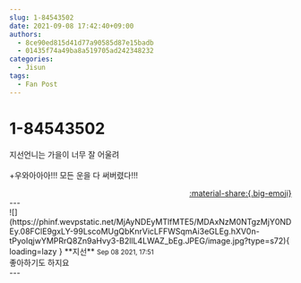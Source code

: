 ```yaml
---
slug: 1-84543502
date: 2021-09-08 17:42:40+09:00
authors:
  - 8ce90ed815d41d77a90585d87e15badb
  - 01435f74a49ba8a519705ad242348232
categories:
  - Jisun
tags:
  - Fan Post
---
```


# 1-84543502

<div class="post-container" markdown="1">
<div class="content-container md-sidebar__scrollwrap" markdown="1">

지선언니는 가을이 너무 잘 어울려<br><br>+우와아아아!!! 모든 운을 다 써버렸다!!!

</div>
</div>

<div style="text-align: right;" markdown="1">
<a href="https://weverse.io/fromis9/fanpost/1-84543502" style="text-align: right;">:material-share:{.big-emoji}</a>
</div>
---

<div class="comments-container md-sidebar__scrollwrap" markdown="1">
<div class="comment" markdown="1">
<div class='id-container' markdown="1">
![](https://phinf.wevpstatic.net/MjAyNDEyMTlfMTE5/MDAxNzM0NTgzMjY0NDEy.08FClE9gxLY-99LscoMUgQbKnrVicLFFWSqmAi3eGLEg.hXV0n-tPyoIqjwYMPRrQ8Zn9aHvy3-B2llL4LWAZ_bEg.JPEG/image.jpg?type=s72){ loading=lazy }
**<span class="artist">지선</span>** <small>Sep 08 2021, 17:51</small><br>
</div>
<div class='comment-body' markdown="1">
 좋아하기도 하지요
</div>
</div>
</div>
---

